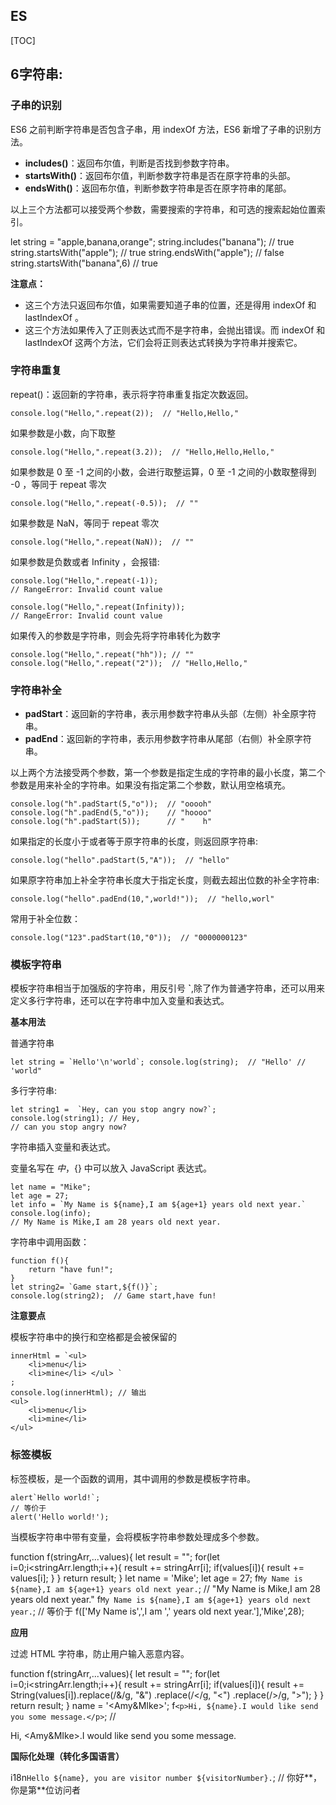 ## ES

[TOC]

## 6字符串: 

### 子串的识别

ES6 之前判断字符串是否包含子串，用 indexOf 方法，ES6 新增了子串的识别方法。

- **includes()**：返回布尔值，判断是否找到参数字符串。
- **startsWith()**：返回布尔值，判断参数字符串是否在原字符串的头部。
- **endsWith()**：返回布尔值，判断参数字符串是否在原字符串的尾部。

以上三个方法都可以接受两个参数，需要搜索的字符串，和可选的搜索起始位置索引。

let string = "apple,banana,orange"; string.includes("banana");     // true string.startsWith("apple");    // true string.endsWith("apple");      // false string.startsWith("banana",6)  // true

**注意点：**

- 这三个方法只返回布尔值，如果需要知道子串的位置，还是得用 indexOf 和 lastIndexOf 。
- 这三个方法如果传入了正则表达式而不是字符串，会抛出错误。而 indexOf 和 lastIndexOf 这两个方法，它们会将正则表达式转换为字符串并搜索它。

### 字符串重复

repeat()：返回新的字符串，表示将字符串重复指定次数返回。

```
console.log("Hello,".repeat(2));  // "Hello,Hello,"
```

如果参数是小数，向下取整

```
console.log("Hello,".repeat(3.2));  // "Hello,Hello,Hello,"
```

如果参数是 0 至 -1 之间的小数，会进行取整运算，0 至 -1 之间的小数取整得到 -0 ，等同于 repeat 零次

```
console.log("Hello,".repeat(-0.5));  // "" 
```

如果参数是 NaN，等同于 repeat 零次

```
console.log("Hello,".repeat(NaN));  // "" 
```

如果参数是负数或者 Infinity ，会报错:

```
console.log("Hello,".repeat(-1));  
// RangeError: Invalid count value

console.log("Hello,".repeat(Infinity));  
// RangeError: Invalid count value
```

如果传入的参数是字符串，则会先将字符串转化为数字

```
console.log("Hello,".repeat("hh")); // ""
console.log("Hello,".repeat("2"));  // "Hello,Hello,"
```

### 字符串补全

- **padStart**：返回新的字符串，表示用参数字符串从头部（左侧）补全原字符串。
- **padEnd**：返回新的字符串，表示用参数字符串从尾部（右侧）补全原字符串。

以上两个方法接受两个参数，第一个参数是指定生成的字符串的最小长度，第二个参数是用来补全的字符串。如果没有指定第二个参数，默认用空格填充。

```
console.log("h".padStart(5,"o"));  // "ooooh"
console.log("h".padEnd(5,"o"));    // "hoooo"
console.log("h".padStart(5));      // "    h"
```

如果指定的长度小于或者等于原字符串的长度，则返回原字符串:

```
console.log("hello".padStart(5,"A"));  // "hello"
```

如果原字符串加上补全字符串长度大于指定长度，则截去超出位数的补全字符串:

```
console.log("hello".padEnd(10,",world!"));  // "hello,worl"
```

常用于补全位数：

```
console.log("123".padStart(10,"0"));  // "0000000123"
```

### 模板字符串

模板字符串相当于加强版的字符串，用反引号 **`**,除了作为普通字符串，还可以用来定义多行字符串，还可以在字符串中加入变量和表达式。

**基本用法**

普通字符串

```
let string = `Hello'\n'world`; console.log(string);  // "Hello' // 'world"
```

多行字符串:

```
let string1 =  `Hey, can you stop angry now?`;
console.log(string1); // Hey, 
// can you stop angry now?
```

字符串插入变量和表达式。

变量名写在 ${} 中，${} 中可以放入 JavaScript 表达式。

```
let name = "Mike"; 
let age = 27; 
let info = `My Name is ${name},I am ${age+1} years old next year.` console.log(info); 
// My Name is Mike,I am 28 years old next year.
```

字符串中调用函数：

```
function f(){  
	return "have fun!"; 
} 
let string2= `Game start,${f()}`;
console.log(string2);  // Game start,have fun!
```

**注意要点**

模板字符串中的换行和空格都是会被保留的

```
innerHtml = `<ul>
	<li>menu</li>  
	<li>mine</li> </ul> `
; 
console.log(innerHtml); // 输出 
<ul> 
	<li>menu</li> 
	<li>mine</li> 
</ul>
```



### 标签模板

标签模板，是一个函数的调用，其中调用的参数是模板字符串。

```
alert`Hello world!`;
// 等价于 
alert('Hello world!');
```

当模板字符串中带有变量，会将模板字符串参数处理成多个参数。

function f(stringArr,...values){ let result = ""; for(let i=0;i<stringArr.length;i++){  result += stringArr[i];  if(values[i]){   result += values[i];        }    } return result; } let name = 'Mike'; let age = 27; f`My Name is ${name},I am ${age+1} years old next year.`; // "My Name is Mike,I am 28 years old next year."  f`My Name is ${name},I am ${age+1} years old next year.`; // 等价于 f(['My Name is',',I am ',' years old next year.'],'Mike',28);

**应用**

过滤 HTML 字符串，防止用户输入恶意内容。

function f(stringArr,...values){ let result = ""; for(let i=0;i<stringArr.length;i++){  result += stringArr[i];   if(values[i]){     result += String(values[i]).replace(/&/g, "&amp;")               .replace(/</g, "&lt;")               .replace(/>/g, "&gt;");    } } return result; } name = '<Amy&MIke>'; f`<p>Hi, ${name}.I would like send you some message.</p>`; // <p>Hi, &lt;Amy&amp;MIke&gt;.I would like send you some message.</p>

**国际化处理（转化多国语言）**

i18n`Hello ${name}, you are visitor number ${visitorNumber}.`;   // 你好**，你是第**位访问者